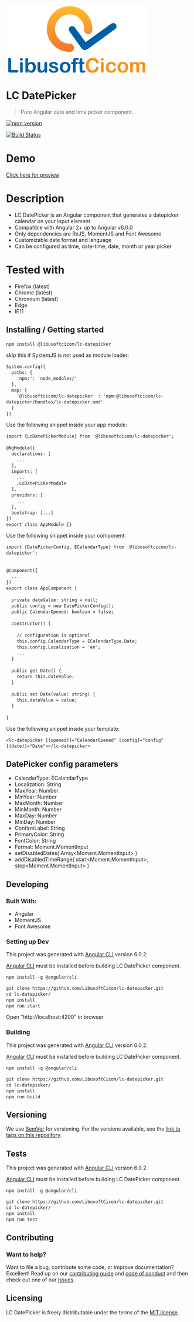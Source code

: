 ![Logo of the project](https://raw.githubusercontent.com/LibusoftCicom/lc-datepicker/master/src/assets/logo.png)

# LC DatePicker
> Pure Angular date and time picker component.



[![npm version](https://badge.fury.io/js/%40libusoftcicom%2Flc-datepicker.svg)](https://www.npmjs.com/package/@libusoftcicom/lc-datepicker)

[![Build Status](https://travis-ci.org/LibusoftCicom/lc-datepicker.svg?branch=master)](https://travis-ci.org/LibusoftCicom/lc-datepicker)


# Demo

[Click here for preview](https://libusoftcicom.github.io/lc-datepicker/)


# Description

- LC DatePicker is an Angular component that generates a datepicker calendar on your input element
- Compatible with Angular 2+ up to Angular v6.0.0
- Only dependencies are RxJS, MomentJS and Font Awesome
- Customizable date format and language
- Can be configured as time, date-time, date, month or year picker


# Tested with

- Firefox (latest)
- Chrome (latest)
- Chromium (latest)
- Edge
- IE11

## Installing / Getting started


```shell
npm install @libusoftcicom/lc-datepicker
```

skip this if SystemJS is not used as module loader:
```shell
System.config({
  paths: {
    'npm:': 'node_modules/'
  },
  map: {
    '@libusoftcicom/lc-datepicker' : 'npm:@libusoftcicom/lc-datepicker/bundles/lc-datepicker.umd'
  }
})
```

Use the following snippet inside your app module:
```shell
import {LcDatePickerModule} from '@libusoftcicom/lc-datepicker';

@NgModule({
  declarations: [
    ...
  ],
  imports: [
    ...
    ,LcDatePickerModule
  ],
  providers: [
    ...
  ],
  bootstrap: [...]
})
export class AppModule {}
```

Use the following snippet inside your component:
```shell
import {DatePickerConfig, ECalendarType} from '@libusoftcicom/lc-datepicker';


@Component({
  ...
})
export class AppComponent {

  private dateValue: string = null;
  public config = new DatePickerConfig();
  public CalendarOpened: boolean = false;

  constructor() {

    // configuration is optional
    this.config.CalendarType = ECalendarType.Date;
    this.config.Localization = 'en';
    ...
  }

  public get Date() {
    return this.dateValue;
  }

  public set Date(value: string) {
    this.dateValue = value;
  }

}
```

Use the following snippet inside your template:
```shell
<lc-datepicker [(opened)]="CalendarOpened" [config]="config" [(date)]="Date"></lc-datepicker>
```
## DatePicker config parameters

* CalendarType: ECalendarType
* Localization: String
* MaxYear: Number
* MinYear: Number
* MaxMonth: Number
* MinMonth: Number
* MaxDay: Number
* MinDay: Number
* ConfirmLabel: String
* PrimaryColor: String
* FontColor: String
* Format: Moment.MomentInput
* setDisabledDates( Array<Moment.MomentInput> )
* addDisabledTimeRange( start<Moment.MomentInput>, stop<Moment.MomentInput> )</li>


## Developing

### Built With:
- Angular
- MomentJS
- Font Awesome

### Setting up Dev

This project was generated with [Angular CLI](https://github.com/angular/angular-cli) version 6.0.2.

[Angular CLI](https://github.com/angular/angular-cli) must be installed before building LC DatePicker component.

```shell
npm install -g @angular/cli
```

```shell
git clone https://github.com/LibusoftCicom/lc-datepicker.git
cd lc-datepicker/
npm install
npm run start
```
Open "http://localhost:4200" in browser


### Building

This project was generated with [Angular CLI](https://github.com/angular/angular-cli) version 6.0.2.


[Angular CLI](https://github.com/angular/angular-cli) must be installed before building LC DatePicker component.

```shell
npm install -g @angular/cli
```

```shell
git clone https://github.com/LibusoftCicom/lc-datepicker.git
cd lc-datepicker/
npm install
npm run build
```

## Versioning

We use [SemVer](http://semver.org/) for versioning. For the versions available, see the [link to tags on this repository](https://github.com/LibusoftCicom/lc-datepicker/tags).

## Tests

This project was generated with [Angular CLI](https://github.com/angular/angular-cli) version 6.0.2.


[Angular CLI](https://github.com/angular/angular-cli) must be installed before building LC DatePicker component.

```shell
npm install -g @angular/cli
```


```shell
git clone https://github.com/LibusoftCicom/lc-datepicker.git
cd lc-datepicker/
npm install
npm run test
```

## Contributing

### Want to help?

Want to file a bug, contribute some code, or improve documentation? Excellent! Read up on our [contributing guide](https://github.com/LibusoftCicom/lc-datepicker/blob/master/CONTRIBUTING.md) and [code of conduct](https://github.com/LibusoftCicom/lc-datepicker/blob/master/CODE_OF_CONDUCT.md) and then check out one of our [issues](https://github.com/LibusoftCicom/lc-datepicker/issues).



## Licensing

LC DatePicker is freely distributable under the terms of the [MIT license](https://github.com/LibusoftCicom/lc-datepicker/blob/master/LICENSE).
